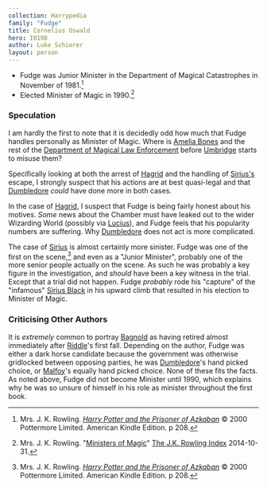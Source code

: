 ```yaml
---
collection: Harrypedia
family: "Fudge"
title: Cornelius Oswald
hero: I0198
author: Luke Schierer
layout: person
---
```



* Fudge was Junior Minister in the Department of Magical Catastrophes in November of 1981.[^220906-1]
* Elected Minister of Magic in 1990.[^220906-2]

[^220906-2]: Mrs. J. K. Rowling.
   "[Ministers of Magic](https://www.rowlingindex.org/work/msmpm/)"
   [The J.K. Rowling Index](https://www.rowlingindex.org) 2014-10-31.

[^220906-1]: Mrs. J. K. Rowling. 
    _[Harry Potter and the Prisoner of Azkaban](https://www.librarything.com/work/2742161)_
    © 2000 Pottermore Limited. American Kindle Edition. p 208. 

### Speculation

I am hardly the first to note that it is decidedly odd how much that Fudge
handles personally as Minister of Magic.  Where is [Amelia Bones][] and the
rest of the [Department of Magical Law Enforcement][MLE] before [Umbridge][]
starts to misuse them? 

[MLE]: <../../../culture/government>

[Amelia Bones]: <../../bones/amelia_susan>

[Umbridge]: <../../Umbridge/Delores_Jane/>

Specifically looking at both the arrest of [Hagrid][] and the handling of
[Sirius's][SB] escape, I strongly suspect that his actions are at best quasi-legal
and that [Dumbledore][] *could* have done more in both cases. 

[Hagrid]: <../../Hagrid/Rubeus/>

[SB]: <../../Black/Sirius_iii/>

[Dumbledore]: <../../Dumbledore/Albus_Percival_Wulfric_Brian/>

In the case of [Hagrid][], I suspect that Fudge is being fairly honest about
his motives.  *Some* news about the Chamber must have leaked out to the wider
Wizarding World (possibly via [Lucius][]), and Fudge feels that his popularity
numbers are suffering. Why [Dumbledore][] does not act is more complicated. 

[Lucius]: <../../Malfoy/Lucius_Abraxas/>

The case of [Sirius][SB] is almost certainly more sinister.  Fudge was one of
the first on the scene,[^220906-3] and even as a "Junior Minister", probably
one of the more senior people actually on the scene.  As such he was probably a
key figure in the investigation, and *should* have been a key witness in the
trial.  Except that a trial did not happen.  Fudge *probably* rode his
"capture" of the "infamous" [Sirius Black][SB] in his upward climb that
resulted in his election to Minister of Magic.  

[^220906-3]: Mrs. J. K. Rowling. 
    _[Harry Potter and the Prisoner of Azkaban](https://www.librarything.com/work/2742161)_
    © 2000 Pottermore Limited. American Kindle Edition. p 208. 

### Criticising Other Authors

It is *extremely* common to portray [Bagnold][] as having retired almost
immediately after [Riddle][]'s first fall.  Depending on the author, Fudge was
either a dark horse candidate because the government was otherwise gridlocked
between opposing parties, he was [Dumbledore][]'s hand picked choice, or
[Malfoy][]'s equally hand picked choice.  None of these fits the facts.  As
noted above, Fudge did not become Minister until 1990, which explains why he
was so unsure of himself in his role as minister throughout the first book.

[Riddle]: <../../Riddle/Tom_Marvolo/>

[Bagnold]: <../../bagnold/millicent>

[Malfoy]: <../../Malfoy/Lucius_Abraxas/>
